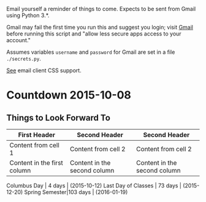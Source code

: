 Email yourself a reminder of things to come. Expects to be sent from
Gmail using Python 3.*.

Gmail may fail the first time you run this and suggest you login;
visit [Gmail](https://support.google.com/mail/answer/78754)
before running this script and "allow less secure apps access to
your account."

Assumes variables `username` and `password` for Gmail are set in a
file `./secrets.py`.

[See](https://www.campaignmonitor.com/css/) email client CSS support.

# Countdown 2015-10-08

## Things to Look Forward To
First Header | Second Header | Second Header
------------ | ------------- | -------------
Content from cell 1 | Content from cell 2 | Content from cell 2
Content in the first column | Content in the second column | Content in the second column

Columbus Day | 4 days | (2015-10-12)
Last Day of Classes | 73 days | (2015-12-20)
Spring Semester|103 days | (2016-01-19)

